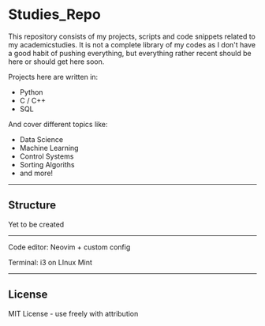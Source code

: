# Studies_Repo

This repository consists of my projects, scripts and code snippets related to my academicstudies.
It is not a complete library of my codes as I don't have a good habit of pushing everything, but everything rather recent should be here or should get here soon. 


Projects here are written in:

- Python
- C / C++
- SQL

And cover different topics like:

- Data Science
- Machine Learning
- Control Systems
- Sorting Algoriths
- and more!


---

## Structure

Yet to be created


--- 

Code editor: Neovim + custom config 

Terminal: i3 on LInux Mint

---

## License

MIT License - use freely with attribution
